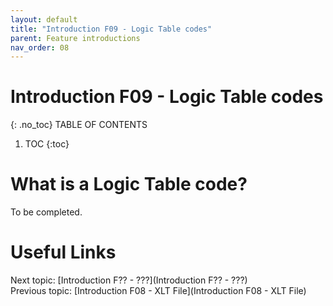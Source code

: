 ```yaml
---
layout: default
title: "Introduction F09 - Logic Table codes"
parent: Feature introductions
nav_order: 08
---
```


# Introduction F09 - Logic Table codes
{: .no_toc}
TABLE OF CONTENTS 
1. TOC
{:toc}  

# What is a Logic Table code?
To be completed.  
  


# Useful Links
Next topic: [Introduction F?? - ???](Introduction F?? - ???)  
Previous topic: [Introduction F08 - XLT File](Introduction F08 - XLT File)  

